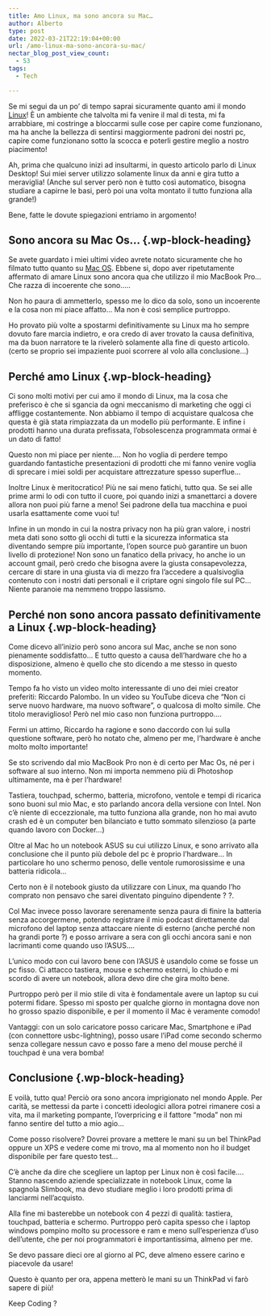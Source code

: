 ```yaml
---
title: Amo Linux, ma sono ancora su Mac…
author: Alberto
type: post
date: 2022-03-21T22:19:04+00:00
url: /amo-linux-ma-sono-ancora-su-mac/
nectar_blog_post_view_count:
  - 53
tags:
  - Tech

---
```

Se mi segui da un po&#8217; di tempo saprai sicuramente quanto ami il mondo [Linux][1]! È un ambiente che talvolta mi fa venire il mal di testa, mi fa arrabbiare, mi costringe a bloccarmi sulle cose per capire come funzionano, ma ha anche la bellezza di sentirsi maggiormente padroni dei nostri pc, capire come funzionano sotto la scocca e poterli gestire meglio a nostro piacimento!

Ah, prima che qualcuno inizi ad insultarmi, in questo articolo parlo di Linux Desktop! Sui miei server utilizzo solamente linux da anni e gira tutto a meraviglia! (Anche sul server però non è tutto così automatico, bisogna studiare a capirne le basi, però poi una volta montato il tutto funziona alla grande!)

Bene, fatte le dovute spiegazioni entriamo in argomento!

## Sono ancora su Mac Os&#8230; {.wp-block-heading}

Se avete guardato i miei ultimi video avrete notato sicuramente che ho filmato tutto quanto su [Mac OS][2]. Ebbene si, dopo aver ripetutamente affermato di amare Linux sono ancora qua che utilizzo il mio MacBook Pro&#8230; Che razza di incoerente che sono&#8230;..

Non ho paura di ammetterlo, spesso me lo dico da solo, sono un incoerente e la cosa non mi piace affatto&#8230; Ma non è così semplice purtroppo.

Ho provato più volte a spostarmi definitivamente su Linux ma ho sempre dovuto fare marcia indietro, e ora credo di aver trovato la causa definitiva, ma da buon narratore te la rivelerò solamente alla fine di questo articolo. (certo se proprio sei impaziente puoi scorrere al volo alla conclusione&#8230;)

## Perché amo Linux {.wp-block-heading}

Ci sono molti motivi per cui amo il mondo di Linux, ma la cosa che preferisco è che si sgancia da ogni meccanismo di marketing che oggi ci affligge costantemente. Non abbiamo il tempo di acquistare qualcosa che questa è già stata rimpiazzata da un modello più performante. E infine i prodotti hanno una durata prefissata, l&#8217;obsolescenza programmata ormai è un dato di fatto!

Questo non mi piace per niente&#8230;. Non ho voglia di perdere tempo guardando fantastiche presentazioni di prodotti che mi fanno venire voglia di sprecare i miei soldi per acquistare attrezzature spesso superflue&#8230;

Inoltre Linux è meritocratico! Più ne sai meno fatichi, tutto qua. Se sei alle prime armi lo odi con tutto il cuore, poi quando inizi a smanettarci a dovere allora non puoi più farne a meno! Sei padrone della tua macchina e puoi usarla esattamente come vuoi tu!

Infine in un mondo in cui la nostra privacy non ha più gran valore, i nostri meta dati sono sotto gli occhi di tutti e la sicurezza informatica sta diventando sempre più importante, l&#8217;open source può garantire un buon livello di protezione! Non sono un fanatico della privacy, ho anche io un account gmail, però credo che bisogna avere la giusta consapevolezza, cercare di stare in una giusta via di mezzo fra l&#8217;accedere a qualsivoglia contenuto con i nostri dati personali e il criptare ogni singolo file sul PC&#8230; Niente paranoie ma nemmeno troppo lassismo.

## Perché non sono ancora passato definitivamente a Linux {.wp-block-heading}

Come dicevo all&#8217;inizio però sono ancora sul Mac, anche se non sono pienamente soddisfatto&#8230; E tutto questo a causa dell&#8217;hardware che ho a disposizione, almeno è quello che sto dicendo a me stesso in questo momento.

Tempo fa ho visto un video molto interessante di uno dei miei creator preferiti: Riccardo Palombo. In un video su YouTube diceva che &#8220;Non ci serve nuovo hardware, ma nuovo software&#8221;, o qualcosa di molto simile. Che titolo meraviglioso! Però nel mio caso non funziona purtroppo&#8230;.

Fermi un attimo, Riccardo ha ragione e sono daccordo con lui sulla questione software, però ho notato che, almeno per me, l&#8217;hardware è anche molto molto importante!

Se sto scrivendo dal mio MacBook Pro non è di certo per Mac Os, né per i software al suo interno. Non mi importa nemmeno più di Photoshop ultimamente, ma è per l&#8217;hardware!

Tastiera, touchpad, schermo, batteria, microfono, ventole e tempi di ricarica sono buoni sul mio Mac, e sto parlando ancora della versione con Intel. Non c&#8217;è niente di eccezzionale, ma tutto funziona alla grande, non ho mai avuto crash ed è un computer ben bilanciato e tutto sommato silenzioso (a parte quando lavoro con Docker&#8230;)

Oltre al Mac ho un notebook ASUS su cui utilizzo Linux, e sono arrivato alla conclusione che il punto più debole del pc è proprio l&#8217;hardware&#8230; In particolare ho uno schermo penoso, delle ventole rumorosissime e una batteria ridicola&#8230;

Certo non è il notebook giusto da utilizzare con Linux, ma quando l&#8217;ho comprato non pensavo che sarei diventato pinguino dipendente ? ?.

Col Mac invece posso lavorare serenamente senza paura di finire la batteria senza accorgermene, potendo registrare il mio podcast direttamente dal microfono del laptop senza attaccare niente di esterno (anche perché non ha grandi porte ?) e posso arrivare a sera con gli occhi ancora sani e non lacrimanti come quando uso l&#8217;ASUS&#8230;.

L&#8217;unico modo con cui lavoro bene con l&#8217;ASUS è usandolo come se fosse un pc fisso. Ci attacco tastiera, mouse e schermo esterni, lo chiudo e mi scordo di avere un notebook, allora devo dire che gira molto bene.

Purtroppo però per il mio stile di vita è fondamentale avere un laptop su cui potermi fidare. Spesso mi sposto per qualche giorno in montagna dove non ho grosso spazio disponibile, e per il momento il Mac è veramente comodo!

Vantaggi: con un solo caricatore posso caricare Mac, Smartphone e iPad (con connettore usbc-lightning), posso usare l&#8217;iPad come secondo schermo senza collegare nessun cavo e posso fare a meno del mouse perché il touchpad è una vera bomba!



## Conclusione {.wp-block-heading}

E voilà, tutto qua! Perciò ora sono ancora imprigionato nel mondo Apple. Per carità, se mettessi da parte i concetti ideologici allora potrei rimanere così a vita, ma il marketing pompante, l&#8217;overpricing e il fattore &#8220;moda&#8221; non mi fanno sentire del tutto a mio agio&#8230;

Come posso risolvere? Dovrei provare a mettere le mani su un bel ThinkPad oppure un XPS e vedere come mi trovo, ma al momento non ho il budget disponibile per fare questo test&#8230;

C&#8217;è anche da dire che scegliere un laptop per Linux non è così facile&#8230;. Stanno nascendo aziende specializzate in notebook Linux, come la spagnola Slimbook, ma devo studiare meglio i loro prodotti prima di lanciarmi nell&#8217;acquisto.

Alla fine mi basterebbe un notebook con 4 pezzi di qualità: tastiera, touchpad, batteria e schermo. Purtroppo però capita spesso che i laptop windows pompino molto su processore e ram e meno sull&#8217;esperienza d&#8217;uso dell&#8217;utente, che per noi programmatori è importantissima, almeno per me.

Se devo passare dieci ore al giorno al PC, deve almeno essere carino e piacevole da usare!

Questo è quanto per ora, appena metterò le mani su un ThinkPad vi farò sapere di più!

Keep Coding ?

 [1]: https://albertoreineri.it/perche-dovremmo-tutti-passare-a-linux-e-perche-non-lo-facciamo/
 [2]: https://albertoreineri.it/nuovo-macbook-pro-2020-per-sviluppo-web/
